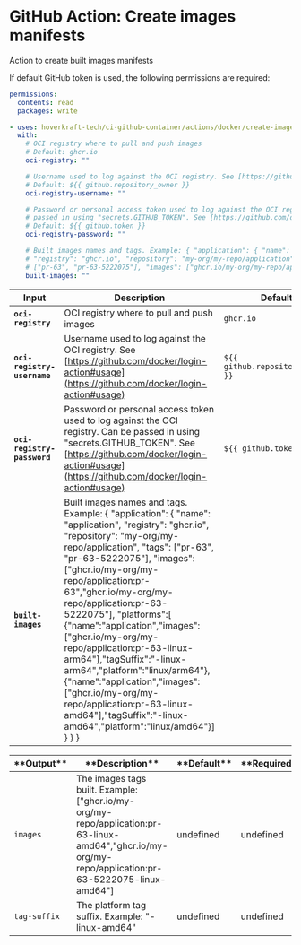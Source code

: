 <!-- start title -->

# GitHub Action: Create images manifests

<!-- end title -->
<!-- start description -->

Action to create built images manifests

<!-- end description -->
<!-- start contents -->
<!-- end contents -->

If default GitHub token is used, the following permissions are required:

```yml
permissions:
  contents: read
  packages: write
```

<!-- start usage -->

```yaml
- uses: hoverkraft-tech/ci-github-container/actions/docker/create-images-manifests@v0.10.0
  with:
    # OCI registry where to pull and push images
    # Default: ghcr.io
    oci-registry: ""

    # Username used to log against the OCI registry. See [https://github.com/docker/login-action#usage](https://github.com/docker/login-action#usage)
    # Default: ${{ github.repository_owner }}
    oci-registry-username: ""

    # Password or personal access token used to log against the OCI registry. Can be
    # passed in using "secrets.GITHUB_TOKEN". See [https://github.com/docker/login-action#usage](https://github.com/docker/login-action#usage)
    # Default: ${{ github.token }}
    oci-registry-password: ""

    # Built images names and tags. Example: { "application": { "name": "application",
    # "registry": "ghcr.io", "repository": "my-org/my-repo/application", "tags":
    # ["pr-63", "pr-63-5222075"], "images": ["ghcr.io/my-org/my-repo/application:pr-63","ghcr.io/my-org/my-repo/application:pr-63-5222075"], "platforms":[ {"name":"application","images":["ghcr.io/my-org/my-repo/application:pr-63-linux-arm64"],"tagSuffix":"-linux-arm64","platform":"linux/arm64"}, {"name":"application","images":["ghcr.io/my-org/my-repo/application:pr-63-linux-amd64"],"tagSuffix":"-linux-amd64","platform":"linux/amd64"}] } } }
    built-images: ""
```

<!-- end usage -->
<!-- start inputs -->

| **Input**                              | **Description**                                                                                                                                                                                                                                                                                                                                                                                                                                                                                                                                                                                                   | **Default**                                 | **Required** |
| -------------------------------------- | ----------------------------------------------------------------------------------------------------------------------------------------------------------------------------------------------------------------------------------------------------------------------------------------------------------------------------------------------------------------------------------------------------------------------------------------------------------------------------------------------------------------------------------------------------------------------------------------------------------------- | ------------------------------------------- | ------------ |
| **<code>oci-registry</code>**          | OCI registry where to pull and push images                                                                                                                                                                                                                                                                                                                                                                                                                                                                                                                                                                        | <code>ghcr.io</code>                        | **true**     |
| **<code>oci-registry-username</code>** | Username used to log against the OCI registry. See [https://github.com/docker/login-action#usage](https://github.com/docker/login-action#usage)                                                                                                                                                                                                                                                                                                                                                                                                                                                                   | <code>${{ github.repository_owner }}</code> | **true**     |
| **<code>oci-registry-password</code>** | Password or personal access token used to log against the OCI registry. Can be passed in using "secrets.GITHUB_TOKEN". See [https://github.com/docker/login-action#usage](https://github.com/docker/login-action#usage)                                                                                                                                                                                                                                                                                                                                                                                           | <code>${{ github.token }}</code>            | **true**     |
| **<code>built-images</code>**          | Built images names and tags. Example: { "application": { "name": "application", "registry": "ghcr.io", "repository": "my-org/my-repo/application", "tags": ["pr-63", "pr-63-5222075"], "images": ["ghcr.io/my-org/my-repo/application:pr-63","ghcr.io/my-org/my-repo/application:pr-63-5222075"], "platforms":[ {"name":"application","images":["ghcr.io/my-org/my-repo/application:pr-63-linux-arm64"],"tagSuffix":"-linux-arm64","platform":"linux/arm64"}, {"name":"application","images":["ghcr.io/my-org/my-repo/application:pr-63-linux-amd64"],"tagSuffix":"-linux-amd64","platform":"linux/amd64"}] } } } |                                             | **true**     |

<!-- end inputs -->
<!-- start outputs -->

| \***\*Output\*\***      | \***\*Description\*\***                                                                                                                                 | \***\*Default\*\*** | \***\*Required\*\*** |
| ----------------------- | ------------------------------------------------------------------------------------------------------------------------------------------------------- | ------------------- | -------------------- |
| <code>images</code>     | The images tags built. Example: ["ghcr.io/my-org/my-repo/application:pr-63-linux-amd64","ghcr.io/my-org/my-repo/application:pr-63-5222075-linux-amd64"] | undefined           | undefined            |
| <code>tag-suffix</code> | The platform tag suffix. Example: "-linux-amd64"                                                                                                        | undefined           | undefined            |

<!-- end outputs -->
<!-- start [.github/ghadocs/examples/] -->
<!-- end [.github/ghadocs/examples/] -->

